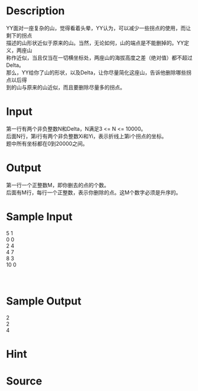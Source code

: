 
# Description

<div class="content"><div>YY面对一座复杂的山，觉得看着头晕，YY认为，可以减少一些拐点的使用，而让剩下的拐点</div>
<div>描述的山形状近似于原来的山。当然，无论如何，山的端点是不能删掉的。YY定义，两座山</div>
<div>称作近似，当且仅当在一切横坐标处，两座山的海拔高度之差（绝对值）都不超过Delta。</div>
<div>那么，YY给你了山的形状，以及Delta，让你尽量简化这座山，告诉他删除哪些拐点以后得</div>
<div>到的山与原来的山近似，而且要删除尽量多的拐点。</div></div>

# Input

<div class="content"><div>第一行有两个非负整数N和Delta，N满足3 &lt;= N &lt;= 10000。</div>
<div>后面N行，第i行有两个非负整数Xi和Yi，表示折线上第i个拐点的坐标。</div>
<div>题中所有坐标都在0到20000之间。</div></div>

# Output

<div class="content"><div>第一行一个正整数M，即你删去的点的个数。</div>
<div>后面有M行，每行一个正整数，表示你删除的点。这M个数字必须是升序的。</div></div>

# Sample Input

<div class="content"><span class="sampledata">5 1<br/>
0 0<br/>
2 4<br/>
4 7<br/>
8 3<br/>
10 0<br/>
<br/>
<br/>
</span></div>

# Sample Output

<div class="content"><span class="sampledata">2<br/>
2<br/>
4<br/>
</span></div>

# Hint

<div class="content"><p></p></div>

# Source

<div class="content"><p><a href="problemset.php?search="></a></p></div>

